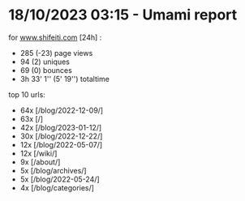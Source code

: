 # 18/10/2023 03:15 - Umami report
for www.shifeiti.com [24h] :

 - 285 (-23) page views
 - 94 (2) uniques
 - 69 (0) bounces
 - 3h 33' 1'' (5' 19'') totaltime


top 10 urls:
 - 64x [/blog/2022-12-09/]
 - 63x [/]
 - 42x [/blog/2023-01-12/]
 - 30x [/blog/2022-12-22/]
 - 12x [/blog/2022-05-07/]
 - 12x [/wiki/]
 - 9x [/about/]
 - 5x [/blog/archives/]
 - 5x [/blog/2022-05-24/]
 - 4x [/blog/categories/]


